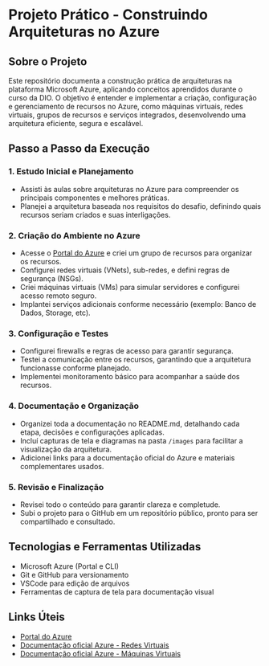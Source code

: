 # Projeto Prático - Construindo Arquiteturas no Azure

## Sobre o Projeto
Este repositório documenta a construção prática de arquiteturas na plataforma Microsoft Azure, aplicando conceitos aprendidos durante o curso da DIO. O objetivo é entender e implementar a criação, configuração e gerenciamento de recursos no Azure, como máquinas virtuais, redes virtuais, grupos de recursos e serviços integrados, desenvolvendo uma arquitetura eficiente, segura e escalável.

## Passo a Passo da Execução

### 1. Estudo Inicial e Planejamento
- Assisti às aulas sobre arquiteturas no Azure para compreender os principais componentes e melhores práticas.
- Planejei a arquitetura baseada nos requisitos do desafio, definindo quais recursos seriam criados e suas interligações.

### 2. Criação do Ambiente no Azure
- Acesse o [Portal do Azure](https://portal.azure.com) e criei um grupo de recursos para organizar os recursos.
- Configurei redes virtuais (VNets), sub-redes, e defini regras de segurança (NSGs).
- Criei máquinas virtuais (VMs) para simular servidores e configurei acesso remoto seguro.
- Implantei serviços adicionais conforme necessário (exemplo: Banco de Dados, Storage, etc).

### 3. Configuração e Testes
- Configurei firewalls e regras de acesso para garantir segurança.
- Testei a comunicação entre os recursos, garantindo que a arquitetura funcionasse conforme planejado.
- Implementei monitoramento básico para acompanhar a saúde dos recursos.

### 4. Documentação e Organização
- Organizei toda a documentação no README.md, detalhando cada etapa, decisões e configurações aplicadas.
- Incluí capturas de tela e diagramas na pasta `/images` para facilitar a visualização da arquitetura.
- Adicionei links para a documentação oficial do Azure e materiais complementares usados.

### 5. Revisão e Finalização
- Revisei todo o conteúdo para garantir clareza e completude.
- Subi o projeto para o GitHub em um repositório público, pronto para ser compartilhado e consultado.

## Tecnologias e Ferramentas Utilizadas
- Microsoft Azure (Portal e CLI)
- Git e GitHub para versionamento
- VSCode para edição de arquivos
- Ferramentas de captura de tela para documentação visual

## Links Úteis
- [Portal do Azure](https://portal.azure.com)
- [Documentação oficial Azure - Redes Virtuais](https://learn.microsoft.com/pt-br/azure/virtual-network/)
- [Documentação oficial Azure - Máquinas Virtuais](https://learn.microsoft.com/pt-br/azure/virtual-machines/)
